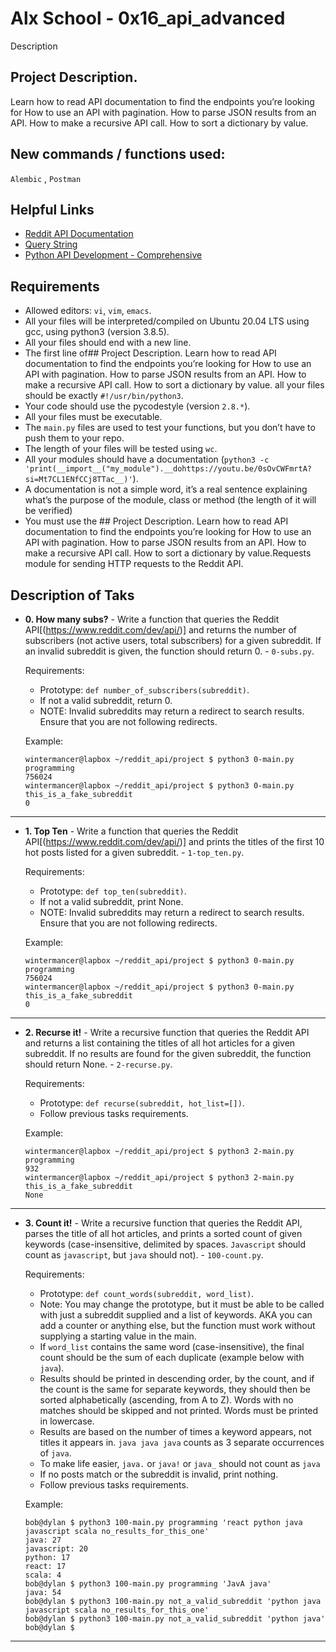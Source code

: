 # Alx School - 0x16_api_advanced

Description

## Project Description.

Learn how to read API documentation to find the endpoints you’re looking for
How to use an API with pagination.
How to parse JSON results from an API.
How to make a recursive API call.
How to sort a dictionary by value.

## New commands / functions used:

``Alembic`` , ``Postman``

## Helpful Links

* [Reddit API Documentation](https://www.reddit.com/dev/api/ "Reddit API Documentation")
* [Query String](https://en.wikipedia.org/wiki/Query_string "Query String")
* [Python API Development - Comprehensive](https://youtu.be/0sOvCWFmrtA?si=Mt7CL1ENfCCj8TTa)

## Requirements

* Allowed editors: `vi`, `vim`, `emacs`.
* All your files will be interpreted/compiled on Ubuntu 20.04 LTS using gcc, using python3 (version 3.8.5).
* All your files should end with a new line.
* The first line of## Project Description.
  Learn how to read API documentation to find the endpoints you’re looking for
  How to use an API with pagination.
  How to parse JSON results from an API.
  How to make a recursive API call.
  How to sort a dictionary by value. all your files should be exactly `#!/usr/bin/python3`.
* Your code should use the pycodestyle (version `2.8.*`).
* All your files must be executable.
* The `main.py` files are used to test your functions, but you don’t have to push them to your repo.
* The length of your files will be tested using `wc`.
* All your modules should have a documentation (`python3 -c 'print(__import__("my_module").__dohttps://youtu.be/0sOvCWFmrtA?si=Mt7CL1ENfCCj8TTac__)'`).
* A documentation is not a simple word, it’s a real sentence explaining what’s the purpose of the module, class or method (the length of it will be verified)
* You must use the ## Project Description.
  Learn how to read API documentation to find the endpoints you’re looking for
  How to use an API with pagination.
  How to parse JSON results from an API.
  How to make a recursive API call.
  How to sort a dictionary by value.Requests module for sending HTTP requests to the Reddit API.

## Description of Taks

* **0. How many subs?** - Write a function that queries the Reddit API[(https://www.reddit.com/dev/api/)] and returns the number of subscribers (not active users, total subscribers) for a given subreddit. If an invalid subreddit is given, the function should return 0. - `0-subs.py`.

  Requirements:

  * Prototype: `def number_of_subscribers(subreddit)`.
  * If not a valid subreddit, return 0.
  * NOTE: Invalid subreddits may return a redirect to search results. Ensure that you are not following redirects.

  Example:

  ```
  wintermancer@lapbox ~/reddit_api/project $ python3 0-main.py programming
  756024
  wintermancer@lapbox ~/reddit_api/project $ python3 0-main.py this_is_a_fake_subreddit
  0
  ```

---

* **1. Top Ten** - Write a function that queries the Reddit API[(https://www.reddit.com/dev/api/)] and prints the titles of the first 10 hot posts listed for a given subreddit. - `1-top_ten.py`.

  Requirements:

  * Prototype: `def top_ten(subreddit)`.
  * If not a valid subreddit, print None.
  * NOTE: Invalid subreddits may return a redirect to search results. Ensure that you are not following redirects.

  Example:

  ```
  wintermancer@lapbox ~/reddit_api/project $ python3 0-main.py programming
  756024
  wintermancer@lapbox ~/reddit_api/project $ python3 0-main.py this_is_a_fake_subreddit
  0
  ```

---

* **2. Recurse it!** - Write a recursive function that queries the Reddit API and returns a list containing the titles of all hot articles for a given subreddit. If no results are found for the given subreddit, the function should return None. - `2-recurse.py`.

  Requirements:

  * Prototype: `def recurse(subreddit, hot_list=[])`.
  * Follow previous tasks requirements.

  Example:

  ```
  wintermancer@lapbox ~/reddit_api/project $ python3 2-main.py programming
  932
  wintermancer@lapbox ~/reddit_api/project $ python3 2-main.py this_is_a_fake_subreddit
  None
  ```

---

* **3. Count it!** - Write a recursive function that queries the Reddit API, parses the title of all hot articles, and prints a sorted count of given keywords (case-insensitive, delimited by spaces. `Javascript` should count as `javascript`, but `java` should not). - `100-count.py`.

  Requirements:

  * Prototype: `def count_words(subreddit, word_list)`.
  * Note: You may change the prototype, but it must be able to be called with just a subreddit supplied and a list of keywords. AKA you can add a counter or anything else, but the function must work without supplying a starting value in the main.
  * If `word_list` contains the same word (case-insensitive), the final count should be the sum of each duplicate (example below with `java`).
  * Results should be printed in descending order, by the count, and if the count is the same for separate keywords, they should then be sorted alphabetically (ascending, from A to Z). Words with no matches should be skipped and not printed. Words must be printed in lowercase.
  * Results are based on the number of times a keyword appears, not titles it appears in. `java java java` counts as 3 separate occurrences of `java`.
  * To make life easier, `java.` or `java!` or `java_` should not count as `java`
  * If no posts match or the subreddit is invalid, print nothing.
  * Follow previous tasks requirements.

  Example:

  ```
  bob@dylan $ python3 100-main.py programming 'react python java javascript scala no_results_for_this_one'
  java: 27
  javascript: 20
  python: 17
  react: 17
  scala: 4
  bob@dylan $ python3 100-main.py programming 'JavA java'
  java: 54
  bob@dylan $ python3 100-main.py not_a_valid_subreddit 'python java javascript scala no_results_for_this_one'
  bob@dylan $ python3 100-main.py not_a_valid_subreddit 'python java'
  bob@dylan $ 
  ```

---
